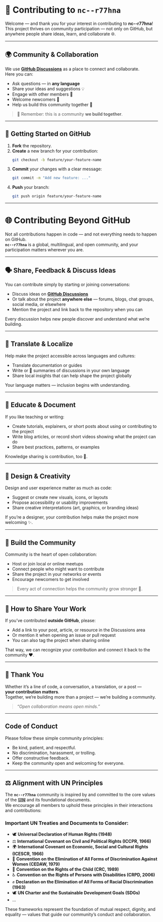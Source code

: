 # 🧩 Contributing to `nc--r77hna`

Welcome — and thank you for your interest in contributing to **nc--r77hna**!  
This project thrives on community participation — not only on GitHub, but anywhere people share ideas, learn, and collaborate 🌐.

---

## 🌍 Community & Collaboration

We use **[GitHub Discussions](https://github.com/severcoal/nc--r77hna/discussions)** as a place to connect and collaborate.  
Here you can:

- Ask questions — in **any language**   
- Share your ideas and suggestions 💡  
- Engage with other members 💬  
- Welcome newcomers 🤝  
- Help us build this community together 💪  

> 💬 Remember: this is a community **we build together**.

---

## 🚀 Getting Started on GitHub

1. **Fork** the repository.  
2. **Create** a new branch for your contribution:
   ```bash
   git checkout -b feature/your-feature-name
3. **Commit** your changes with a clear message:
   ```bash
   git commit -m "Add new feature: ..."
4. **Push** your branch:
   ```bash
   git push origin feature/your-feature-name

---

# 🌐 Contributing Beyond GitHub

Not all contributions happen in code — and not everything needs to happen on GitHub.  
**`nc--r77hna`** is a global, multilingual, and open community, and your participation matters wherever you are.

---

## 🗣 Share, Feedback & Discuss Ideas

You can contribute simply by starting or joining conversations:
- Discuss ideas on **[GitHub Discussions](https://github.com/severcoal/nc--r77hna/discussions)**  
- Or talk about the project **anywhere else** — forums, blogs, chat groups, social media, or elsewhere  
- Mention the project and link back to the repository when you can  

Every discussion helps new people discover and understand what we’re building.

---

## 💬 Translate & Localize

Help make the project accessible across languages and cultures:
- Translate documentation or guides  
- Write or 🤯 summaries of discussions in your own language  
- Share local insights that can help shape the project globally  

Your language matters — inclusion begins with understanding.

---

## 🧢 Educate & Document

If you like teaching or writing:
- Create tutorials, explainers, or short posts about using or contributing to the project  
- Write blog articles, or record short videos showing what the project can do  
- Share best practices, patterns, or examples  

Knowledge sharing is contribution, too 🧩.

---

## 🎨 Design & Creativity

Design and user experience matter as much as code:
- Suggest or create new visuals, icons, or layouts  
- Propose accessibility or usability improvements  
- Share creative interpretations (art, graphics, or branding ideas)  

If you’re a designer, your contribution helps make the project more welcoming ✨.

---

## 🎤 Build the Community

Community is the heart of open collaboration:
- Host or join local or online meetups  
- Connect people who might want to contribute  
- Share the project in your networks or events  
- Encourage newcomers to get involved  

> Every act of connection helps the community grow stronger 💪.

---

## 🔗 How to Share Your Work

If you’ve contributed **outside GitHub**, please:
- Add a link to your post, article, or resource in the Discussions area  
- Or mention it when opening an issue or pull request  
- You can also tag the project when sharing online  

That way, we can recognize your contribution and connect it back to the community ❤️.

---

## 🤝 Thank You

Whether it’s a line of code, a conversation, a translation, or a post —  
**your contribution matters**.  
Together, we’re building more than a project — we’re building a community.

> _“Open collaboration means open minds.”_

---

## Code of Conduct

Please follow these simple community principles:
  * Be kind, patient, and respectful.
  * No discrimination, harassment, or trolling.
  * Offer constructive feedback.
  * Keep the community open and welcoming for everyone.

---

## ⚖️ Alignment with UN Principles

The **`nc--r77hna`** community is inspired by and committed to the core values of the **🇺🇳** and its foundational documents.  
We encourage all members to uphold these principles in their interactions and contributions:

### Important UN Treaties and Documents to Consider:
- 🕊 **Universal Declaration of Human Rights (1948)**  
- ⚖️ **International Covenant on Civil and Political Rights (ICCPR, 1966)**  
- 🌍 **International Covenant on Economic, Social and Cultural Rights (ICESCR, 1966)**  
- 🚻 **Convention on the Elimination of All Forms of Discrimination Against Women (CEDAW, 1979)**  
- 🧒 **Convention on the Rights of the Child (CRC, 1989)**  
- ♿ **Convention on the Rights of Persons with Disabilities (CRPD, 2006)**  
- ✊ **Declaration on the Elimination of All Forms of Racial Discrimination (1963)**  
- 🕊 **UN Charter and the Sustainable Development Goals (SDGs)**  
- ...

These frameworks represent the foundation of mutual respect, dignity, and equality — values that guide our community’s conduct and collaboration.